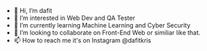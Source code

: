 - 👋 Hi, I’m dafit
- 👀 I’m interested in Web Dev and
     QA Tester
- 🌱 I’m currently learning Machine
     Learning and Cyber Security
- 💞️ I’m looking to collaborate on
     Front-End Web or similiar like that.
- 📫 How to reach me it's on Instagram
     @dafitkris

<!---
dafitkris/dafitkris is a ✨ special ✨ repository because its `README.md` (this file) appears on your GitHub profile.
You can click the Preview link to take a look at your changes.
--->
